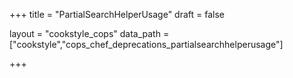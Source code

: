 +++
title = "PartialSearchHelperUsage"
draft = false

layout = "cookstyle_cops"
data_path = ["cookstyle","cops_chef_deprecations_partialsearchhelperusage"]

+++

<!-- The content of this page is automatically generated from the
cops_chef_deprecations_partialsearchhelperusage.yml file in github.com/chef/cookstyle/blob/master/docs-chef-io/data/cookstyle/. -->

